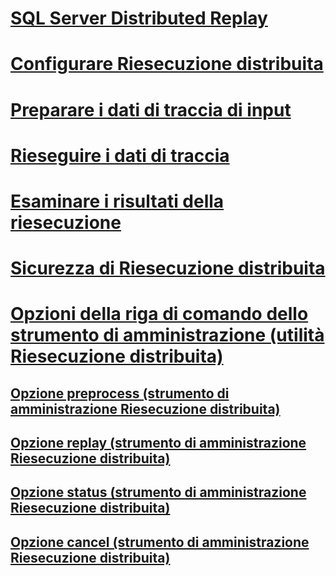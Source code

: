 # [SQL Server Distributed Replay](sql-server-distributed-replay.md)
# [Configurare Riesecuzione distribuita](configure-distributed-replay.md)
# [Preparare i dati di traccia di input](prepare-the-input-trace-data.md)
# [Rieseguire i dati di traccia](replay-trace-data.md)
# [Esaminare i risultati della riesecuzione](review-the-replay-results.md)
# [Sicurezza di Riesecuzione distribuita](distributed-replay-security.md)
# [Opzioni della riga di comando dello strumento di amministrazione (utilità Riesecuzione distribuita)](administration-tool-command-line-options-distributed-replay-utility.md)
## [Opzione preprocess (strumento di amministrazione Riesecuzione distribuita)](preprocess-option-distributed-replay-administration-tool.md)
## [Opzione replay (strumento di amministrazione Riesecuzione distribuita)](replay-option-distributed-replay-administration-tool.md)
## [Opzione status (strumento di amministrazione Riesecuzione distribuita)](status-option-distributed-replay-administration-tool.md)
## [Opzione cancel (strumento di amministrazione Riesecuzione distribuita)](cancel-option-distributed-replay-administration-tool.md)
